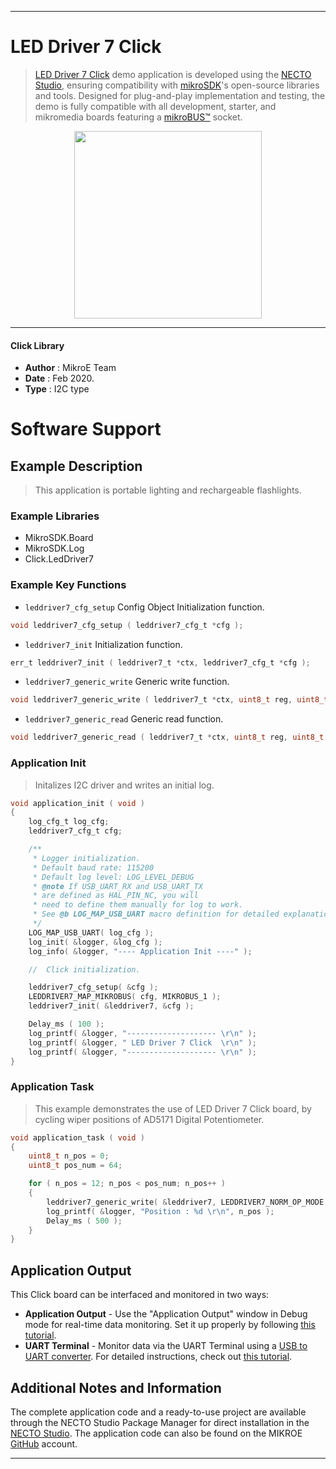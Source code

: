 
---
# LED Driver 7 Click

> [LED Driver 7 Click](https://www.mikroe.com/?pid_product=MIKROE-3917) demo application is developed using
the [NECTO Studio](https://www.mikroe.com/necto), ensuring compatibility with [mikroSDK](https://www.mikroe.com/mikrosdk)'s
open-source libraries and tools. Designed for plug-and-play implementation and testing, the demo is fully compatible with
all development, starter, and mikromedia boards featuring a [mikroBUS&trade;](https://www.mikroe.com/mikrobus) socket.

<p align="center">
  <img src="https://www.mikroe.com/?pid_product=MIKROE-3917&image=1" height=300px>
</p>

---

#### Click Library

- **Author**        : MikroE Team
- **Date**          : Feb 2020.
- **Type**          : I2C type

# Software Support

## Example Description

> This application is portable lighting and rechargeable flashlights.

### Example Libraries

- MikroSDK.Board
- MikroSDK.Log
- Click.LedDriver7

### Example Key Functions

- `leddriver7_cfg_setup` Config Object Initialization function. 
```c
void leddriver7_cfg_setup ( leddriver7_cfg_t *cfg );
``` 
 
- `leddriver7_init` Initialization function. 
```c
err_t leddriver7_init ( leddriver7_t *ctx, leddriver7_cfg_t *cfg );
```

- `leddriver7_generic_write` Generic write function. 
```c
void leddriver7_generic_write ( leddriver7_t *ctx, uint8_t reg, uint8_t *data_buf, uint8_t len );
```
 
- `leddriver7_generic_read` Generic read function. 
```c
void leddriver7_generic_read ( leddriver7_t *ctx, uint8_t reg, uint8_t *data_buf, uint8_t len );
```

### Application Init

> Initalizes I2C driver and writes an initial log.

```c
void application_init ( void )
{
    log_cfg_t log_cfg;
    leddriver7_cfg_t cfg;

    /** 
     * Logger initialization.
     * Default baud rate: 115200
     * Default log level: LOG_LEVEL_DEBUG
     * @note If USB_UART_RX and USB_UART_TX 
     * are defined as HAL_PIN_NC, you will 
     * need to define them manually for log to work. 
     * See @b LOG_MAP_USB_UART macro definition for detailed explanation.
     */
    LOG_MAP_USB_UART( log_cfg );
    log_init( &logger, &log_cfg );
    log_info( &logger, "---- Application Init ----" );

    //  Click initialization.

    leddriver7_cfg_setup( &cfg );
    LEDDRIVER7_MAP_MIKROBUS( cfg, MIKROBUS_1 );
    leddriver7_init( &leddriver7, &cfg );

    Delay_ms ( 100 );
    log_printf( &logger, "-------------------- \r\n" );
    log_printf( &logger, " LED Driver 7 Click  \r\n" );
    log_printf( &logger, "-------------------- \r\n" );
}
```

### Application Task

> This example demonstrates the use of LED Driver 7 Click board,
> by cycling wiper positions of AD5171 Digital Potentiometer.

```c
void application_task ( void )
{
    uint8_t n_pos = 0;
    uint8_t pos_num = 64;

    for ( n_pos = 12; n_pos < pos_num; n_pos++ )
    {
        leddriver7_generic_write( &leddriver7, LEDDRIVER7_NORM_OP_MODE, &n_pos, 1 );
        log_printf( &logger, "Position : %d \r\n", n_pos );
        Delay_ms ( 500 );
    }
}
```

## Application Output

This Click board can be interfaced and monitored in two ways:
- **Application Output** - Use the "Application Output" window in Debug mode for real-time data monitoring.
Set it up properly by following [this tutorial](https://www.youtube.com/watch?v=ta5yyk1Woy4).
- **UART Terminal** - Monitor data via the UART Terminal using
a [USB to UART converter](https://www.mikroe.com/click/interface/usb?interface*=uart,uart). For detailed instructions,
check out [this tutorial](https://help.mikroe.com/necto/v2/Getting%20Started/Tools/UARTTerminalTool).

## Additional Notes and Information

The complete application code and a ready-to-use project are available through the NECTO Studio Package Manager for 
direct installation in the [NECTO Studio](https://www.mikroe.com/necto). The application code can also be found on
the MIKROE [GitHub](https://github.com/MikroElektronika/mikrosdk_click_v2) account.

---
